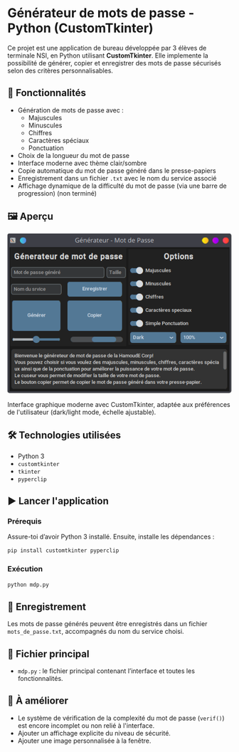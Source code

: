 # Générateur de mots de passe - Python (CustomTkinter)

Ce projet est une application de bureau développée par 3 élèves de terminale NSI, en Python utilisant **CustomTkinter**. Elle implemente la possibilité de générer, copier et enregistrer des mots de passe sécurisés selon des critères personnalisables.

## 🔐 Fonctionnalités

- Génération de mots de passe avec :
  - Majuscules
  - Minuscules
  - Chiffres
  - Caractères spéciaux
  - Ponctuation
- Choix de la longueur du mot de passe
- Interface moderne avec thème clair/sombre
- Copie automatique du mot de passe généré dans le presse-papiers
- Enregistrement dans un fichier `.txt` avec le nom du service associé
- Affichage dynamique de la difficulté du mot de passe (via une barre de progression) (non terminé)

## 🖼️ Aperçu

![menu](img/menu.png)

Interface graphique moderne avec CustomTkinter, adaptée aux préférences de l'utilisateur (dark/light mode, échelle ajustable).

## 🛠️ Technologies utilisées

- Python 3
- `customtkinter`
- `tkinter`
- `pyperclip`

## ▶️ Lancer l'application

### Prérequis

Assure-toi d’avoir Python 3 installé. Ensuite, installe les dépendances :

```bash
pip install customtkinter pyperclip
```

### Exécution

```bash
python mdp.py
```

## 💾 Enregistrement

Les mots de passe générés peuvent être enregistrés dans un fichier `mots_de_passe.txt`, accompagnés du nom du service choisi.

## 📁 Fichier principal

- `mdp.py` : le fichier principal contenant l’interface et toutes les fonctionnalités.

## 📌 À améliorer

- Le système de vérification de la complexité du mot de passe (`verif()`) est encore incomplet ou non relié à l'interface.
- Ajouter un affichage explicite du niveau de sécurité.
- Ajouter une image personnalisée à la fenêtre.

